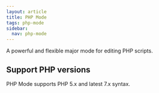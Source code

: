 ```yaml
---
layout: article
title: PHP Mode
tags: php-mode
sidebar:
  nav: php-mode
---
```


A powerful and flexible major mode for editing PHP scripts.

## Support PHP versions

PHP Mode supports PHP 5.x and latest 7.x syntax.
